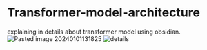 # Transformer-model-architecture
explaining in details about transformer model using obsidian.
![Pasted image 20240101131825](https://github.com/Esmail-ibraheem/Transformer-model-theoretical-part/assets/113830751/5e318719-68c4-4e99-9774-4975ccdf6411)
![details](https://github.com/Esmail-ibraheem/Transformer-model-theoretical-part/assets/113830751/16a2771c-0748-4095-b25b-cda2cc1039a8)
